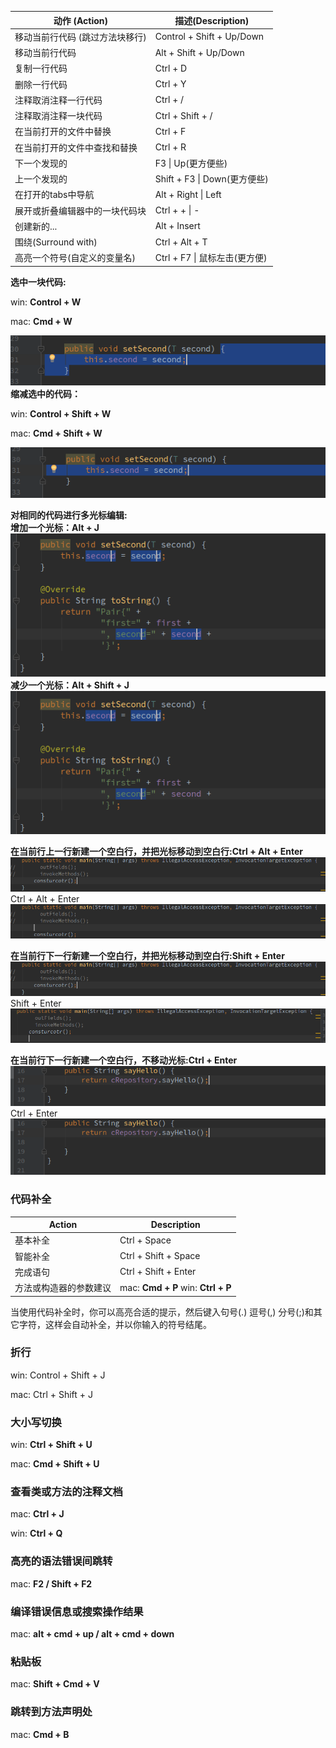 | 动作 \(Action\) | 描述\(Description\) |
| --- | --- |
| 移动当前行代码 \(跳过方法块移行\) | Control + Shift + Up/Down |
| 移动当前行代码 | Alt + Shift + Up/Down |
| 复制一行代码 | Ctrl + D |
| 删除一行代码 | Ctrl + Y |
| 注释取消注释一行代码 | Ctrl + / |
| 注释取消注释一块代码 | Ctrl + Shift +  / |
| 在当前打开的文件中替换 | Ctrl + F |
| 在当前打开的文件中查找和替换 | Ctrl + R |
| 下一个发现的 | F3 \| Up\(更方便些\) |
| 上一个发现的 | Shift + F3 \| Down\(更方便些\) |
| 在打开的tabs中导航 | Alt + Right \| Left |
| 展开或折叠编辑器中的一块代码块 | Ctrl + + \| - |
| 创建新的... | Alt + Insert |
| 围绕\(Surround with\) | Ctrl + Alt + T |
| 高亮一个符号\(自定义的变量名\) | Ctrl + F7 \| 鼠标左击\(更方便\) |

**选中一块代码:**

win: **Control + W**

mac: **Cmd + W**

![](/assets/snapshot25.png)  
**缩减选中的代码：**

win: **Control + Shift + W**

mac: **Cmd + Shift + W**

![](/assets/snapshot26.png)

**对相同的代码进行多光标编辑:**  
**增加一个光标：Alt + J**  
![](/assets/snapshot27.png)  
**减少一个光标：Alt + Shift + J**  
![](/assets/snapshot28.png)

**在当前行上一行新建一个空白行，并把光标移动到空白行:Ctrl + Alt + Enter**  
![](/assets/snapshot34.png)  
Ctrl + Alt + Enter  
![](/assets/snapshot35.png)

**在当前行下一行新建一个空白行，并把光标移动到空白行:Shift + Enter**  
![](/assets/snapshot34.png)  
Shift + Enter  
![](/assets/snapshot36.png)

**在当前行下一行新建一个空白行，不移动光标:Ctrl + Enter**  
![](/assets/snapshot41.png)  
Ctrl + Enter  
![](/assets/snapshot42.png)

### 代码补全

| Action | Description |
| --- | --- |
| 基本补全 | Ctrl + Space |
| 智能补全 | Ctrl + Shift + Space |
| 完成语句 | Ctrl + Shift + Enter |
| 方法或构造器的参数建议 | mac: **Cmd + P** win: **Ctrl + P** |

当使用代码补全时，你可以高亮合适的提示，然后键入句号(.) 逗号(,) 分号(;)和其它字符，这样会自动补全，并以你输入的符号结尾。

### 折行

win: Control + Shift + J

mac: Ctrl + Shift + J

### 大小写切换

win: **Ctrl + Shift + U**

mac: **Cmd + Shift + U**

### 查看类或方法的注释文档

mac: **Ctrl + J**

win: **Ctrl + Q**

### 高亮的语法错误间跳转

mac: **F2 / Shift + F2**

### 编译错误信息或搜索操作结果

mac: **alt + cmd + up / alt + cmd + down**

### 粘贴板

mac: **Shift + Cmd + V**

### 跳转到方法声明处

mac: **Cmd + B**



